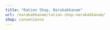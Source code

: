```yaml
---
title: "Ration Shop, Narakakkanam"
url: /narakakkanam/ration-shop-narakakkanam/
shop: convenience
---
```

